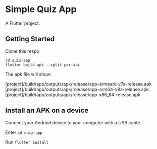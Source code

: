 # Simple Quiz App

A Flutter project.

## Getting Started

Clone this respo

```
cd quiz-app
flutter build apk --split-per-abi
```
The apk file will show:

[project]/build/app/outputs/apk/release/app-armeabi-v7a-release.apk
[project]/build/app/outputs/apk/release/app-arm64-v8a-release.apk
[project]/build/app/outputs/apk/release/app-x86_64-release.apk

## Install an APK on a device

Connect your Android device to your computer with a USB cable.

Enter `cd quiz-app`

Run `flutter install`
